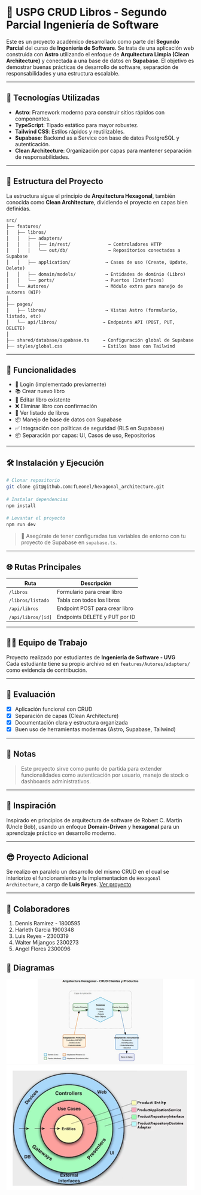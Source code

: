 # 📘 USPG CRUD Libros - Segundo Parcial Ingeniería de Software

Este es un proyecto académico desarrollado como parte del **Segundo Parcial** del curso de **Ingeniería de Software**. Se trata de una aplicación web construida con **Astro** utilizando el enfoque de **Arquitectura Limpia (Clean Architecture)** y conectada a una base de datos en **Supabase**. El objetivo es demostrar buenas prácticas de desarrollo de software, separación de responsabilidades y una estructura escalable.

---

## 🚀 Tecnologías Utilizadas

- **Astro**: Framework moderno para construir sitios rápidos con componentes.
- **TypeScript**: Tipado estático para mayor robustez.
- **Tailwind CSS**: Estilos rápidos y reutilizables.
- **Supabase**: Backend as a Service con base de datos PostgreSQL y autenticación.
- **Clean Architecture**: Organización por capas para mantener separación de responsabilidades.

---

## 🧱 Estructura del Proyecto

La estructura sigue el principio de **Arquitectura Hexagonal**, también conocida como **Clean Architecture**, dividiendo el proyecto en capas bien definidas.

```
src/
├── features/
│   ├── libros/
│   │   ├── adapters/
│   │   │   ├── in/rest/              → Controladores HTTP
│   │   │   └── out/db/               → Repositorios conectados a Supabase
│   │   ├── application/             → Casos de uso (Create, Update, Delete)
│   │   ├── domain/models/           → Entidades de dominio (Libro)
│   │   └── ports/                   → Puertos (Interfaces)
│   └── Autores/                     → Módulo extra para manejo de autores (WIP)
│
├── pages/
│   ├── libros/                      → Vistas Astro (formulario, listado, etc)
│   └── api/libros/                 → Endpoints API (POST, PUT, DELETE)
│
├── shared/database/supabase.ts     → Configuración global de Supabase
├── styles/global.css               → Estilos base con Tailwind
```

---

## 📄 Funcionalidades

- 🔐 Login (implementado previamente)
- 📚 Crear nuevo libro
- 📝 Editar libro existente
- ❌ Eliminar libro con confirmación
- 📄 Ver listado de libros
- 📦 Manejo de base de datos con Supabase
- ✅ Integración con políticas de seguridad (RLS en Supabase)
- 📦 Separación por capas: UI, Casos de uso, Repositorios

---

## 🛠️ Instalación y Ejecución

```bash
# Clonar repositorio
git clone git@github.com:fLeonel/hexagonal_architecture.git

# Instalar dependencias
npm install

# Levantar el proyecto
npm run dev
```

> 📌 Asegúrate de tener configuradas tus variables de entorno con tu proyecto de Supabase en `supabase.ts`.

---

## 🌐 Rutas Principales

| Ruta               | Descripción                    |
| ------------------ | ------------------------------ |
| `/libros`          | Formulario para crear libro    |
| `/libros/listado`  | Tabla con todos los libros     |
| `/api/libros`      | Endpoint POST para crear libro |
| `/api/libros/[id]` | Endpoints DELETE y PUT por ID  |

---

## 👨‍🏫 Equipo de Trabajo

Proyecto realizado por estudiantes de **Ingeniería de Software - UVG**  
Cada estudiante tiene su propio archivo `md` en `features/Autores/adapters/` como evidencia de contribución.

---

## 📅 Evaluación

- [x] Aplicación funcional con CRUD
- [x] Separación de capas (Clean Architecture)
- [x] Documentación clara y estructura organizada
- [x] Buen uso de herramientas modernas (Astro, Supabase, Tailwind)

---

## 📌 Notas

> Este proyecto sirve como punto de partida para extender funcionalidades como autenticación por usuario, manejo de stock o dashboards administrativos.

---

## 🧠 Inspiración

Inspirado en principios de arquitectura de software de Robert C. Martin (Uncle Bob), usando un enfoque **Domain-Driven** y **hexagonal** para un aprendizaje práctico en desarrollo moderno.

---
## 😎 Proyecto Adicional
Se realizo en paralelo un desarrollo del mismo CRUD en el cual se interiorizo el funcionamiento y la implementacion de `Hexagonal Architecture`, a cargo de **Luis Reyes**.
[Ver proyecto](https://github.com/LuisAlfred1/HexagonalCrudNet.git)

--- 

## 👥 Colaboradores

1. Dennis Ramirez - 1800595
2. Harleth Garcia 1900348
3. Luis Reyes - 2300319
4. Walter Mijangos 2300273
5. Angel Flores 2300096

## 📸 Diagramas

![Diagrama de arquitectura CRUD](./public/diagrama_luis.jpg)
![Hexagonal Architecture](./public/hexagonal_architecture.webp)
